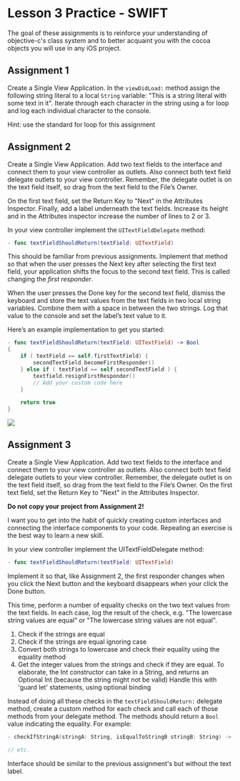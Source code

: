Lesson 3 Practice - SWIFT
===================================

The goal of these assignments is to reinforce your understanding of objective-c's class system and to better acquaint you with the cocoa objects you will use in any iOS project.

## Assignment 1

Create a Single View Application. In the `viewDidLoad:` method assign the following string literal to a local `String` variable: "This is a string literal with some text in it". Iterate through each character in the string using a for loop and log each individual character to the console.

Hint: use the standard for loop for this assignment

## Assignment 2

Create a Single View Application. Add two text fields to the interface and connect them to your view controller as outlets. Also connect both text field delegate outlets to your view controller. Remember, the delegate outlet is on the text field itself, so drag from the text field to the File’s Owner.

On the first text field, set the Return Key to "Next" in the Attributes Inspector. Finally, add a label underneath the text fields. Increase its height and in the Attributes inspector increase the number of lines to 2 or 3.

In your view controller implement the `UITextFieldDelegate` method:

```swift
- func textFieldShouldReturn(textField: UITextField)
```

This should be familiar from previous assignments. Implement that method so that when the user presses the Next key after selecting the first text field, your application shifts the focus to the second text field. This is called changing the *first responder*.

When the user presses the Done key for the second text field, dismiss the keyboard and store the text values from the text fields in two local string variables. Combine them with a space in between the two strings. Log that value to the console and set the label’s text value to it.

Here’s an example implementation to get you started:

```swift
- func textFieldShouldReturn(textField: UITextField) -> Bool
{
    if ( textField == self.firstTextField) {
        secondTextField.becomeFirstResponder()
    } else if ( textField == self.secondTextField ) {
        textfield.resignFirstResponder()
        // Add your custom code here
    }
    
    return true
}
```

![](https://s3.amazonaws.com/okcoders/ios/images/03-practice-01.jpg)

## Assignment 3

Create a Single View Application. Add two text fields to the interface and connect them to your view controller as outlets. Also connect both text field delegate outlets to your view controller. Remember, the delegate outlet is on the text field itself, so drag from the text field to the File’s Owner. On the first text field, set the Return Key to "Next" in the Attributes Inspector.

**Do not copy your project from Assignment 2!**

I want you to get into the habit of quickly creating custom interfaces and connecting the interface components to your code. Repeating an exercise is the best way to learn a new skill.

In your view controller implement the UITextFieldDelegate method:

```swift
- func textFieldShouldReturn(textField: UITextField)
```

Implement it so that, like Assignment 2, the first responder changes when you click the Next button and the keyboard disappears when your click the Done button.

This time, perform a number of equality checks on the two text values from the text fields. In each case, log the result of the check, e.g. "The lowercase string values are equal" or "The lowercase string values are not equal".

1. Check if the strings are equal
2. Check if the strings are equal ignoring case
3. Convert both strings to lowercase and check their equality using the equality method
4. Get the integer values from the strings and check if they are equal. To elaborate, 
the Int constructor can take in a String, and returns an Optional Int (because the string might not be valid)
Handle this with 'guard let' statements, using optional binding

Instead of doing all these checks in the `textFieldShouldReturn:` delegate method, create a custom method for each check and call each of those methods from your delegate method. The methods should return a `Bool` value indicating the equality. For example:

```swift
- checkIfStringA(stringA: String, isEqualToStringB stringB: String) -> Bool

// etc.
```


Interface should be similar to the previous assignment's but without the text label.